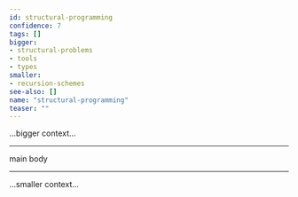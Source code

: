 ```yaml
---
id: structural-programming
confidence: 7
tags: []
bigger:
- structural-problems
- tools
- types
smaller:
- recursion-schemes
see-also: []
name: "structural-programming"
teaser: ""
---
```



...bigger context...

---

main body

---

...smaller context...
